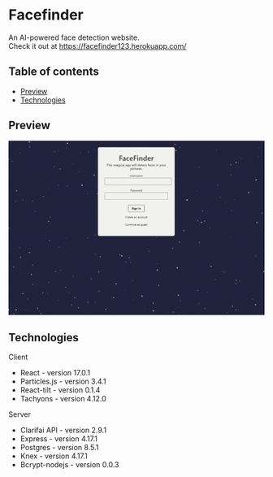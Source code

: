 # Facefinder
An AI-powered face detection website.\
Check it out at https://facefinder123.herokuapp.com/

## Table of contents
* [Preview](#Preview)
* [Technologies](#technologies)

## Preview
![Product Demo](demo.gif)

## Technologies
Client
* React - version 17.0.1
* Particles.js - version 3.4.1
* React-tilt - version 0.1.4
* Tachyons - version 4.12.0

Server
* Clarifai API - version 2.9.1
* Express - version 4.17.1
* Postgres - version 8.5.1
* Knex - version 4.17.1
* Bcrypt-nodejs - version 0.0.3

